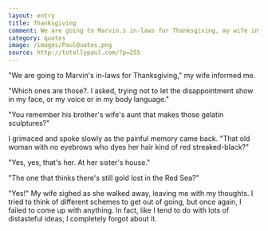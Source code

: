 ```yaml
---
layout: entry
title: Thanksgiving
comment: We are going to Marvin.s in-laws for Thanksgiving, my wife informed me.
category: quotes
image: /images/PaulQuotes.png
source: http://totallypaul.com/?p=255
---
```

"We are going to Marvin's in-laws for Thanksgiving," my wife informed me.

"Which ones are those?. I asked, trying not to let the disappointment show in my face, or my voice or in my body language."

"You remember his brother's wife's aunt that makes those gelatin sculptures?"

I grimaced and spoke slowly as the painful memory came back. "That old woman with no eyebrows who dyes her hair kind of red streaked-black?"

"Yes, yes, that's her. At her sister's house."

"The one that thinks there's still gold lost in the Red Sea?"

"Yes!" My wife sighed as she walked away, leaving me with my thoughts. I tried to think of different schemes to get out of going, but once again, I failed to come up with anything. In fact, like I tend to do with lots of distasteful ideas, I completely forgot about it.
